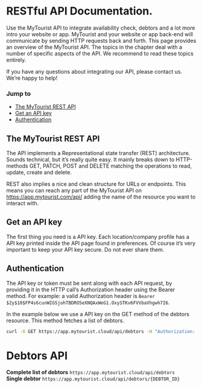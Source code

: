 # RESTful API Documentation.
Use the MyTourist API to integrate availability check, debtors and a lot more intro your website or app. MyTourist and your website or app back-end will communicate by sending HTTP requests back and forth. This page provides an overview of the MyTourist API. The topics in the chapter deal with a number of specific aspects of the API. We recommend to read these topics entirely.

If you have any questions about integrating our API, please contact us. We’re happy to help!

### Jump to
- [The MyTourist REST API](#the-mytourist-rest-api)
- [Get an API key](#get-an-api-key)
- [Authentication](#authentication)

## The MyTourist REST API
The API implements a Representational state transfer (REST) architecture. Sounds technical, but it’s really quite easy. It mainly breaks down to HTTP-methods GET, PATCH, POST and DELETE matching the operations to read, update, create and delete.

REST also implies a nice and clean structure for URLs or endpoints. This means you can reach any part of the MyTourist API on https://app.mytourist.com/api/ adding the name of the resource you want to interact with.

## Get an API key
The first thing you need is a API key. Each location/company profile has a API key printed inside the API page found in preferences. Of course it’s very important to keep your API key secure. Do not ever share them. 

## Authentication
The API key or token must be sent along with each API request, by providing it in the HTTP call’s Authorization header using the Bearer method. For example: a valid Authorization header is `Bearer $2y$10$FP4s6cunWIGSjohTBDRO5eXNQAxWeG1.OxySTKv6FVVbaVhgwh7I6`.

In the example below we use a API key on the GET method of the debtors resource. This method fetches a list of debtors.
```bash
curl -X GET https://app.mytourist.cloud/api/debtors -H "Authorization: Bearer $2y$10$FP4s6cunWIGSjohTBDRO5eXNQAxWeG1.OxySTKv6FVVbaVhgwh7I6"
```

# Debtors API

**Complete list of debtors** `https://app.mytourist.cloud/api/debtors`   
**Single debtor** `https://app.mytourist.cloud/api/debtors/{DEBTOR_ID}`